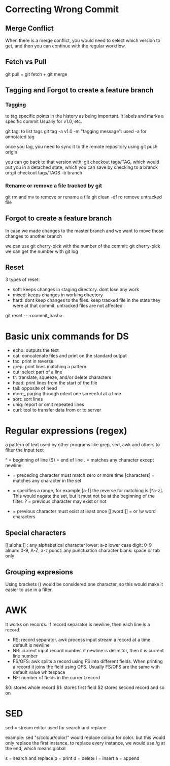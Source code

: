 # Correcting Wrong Commit

## Merge Conflict

When there is a merge conflict, you would need to select which version to get, and then you can continue with the regular workflow. 

## Fetch vs Pull

git pull = git fetch + git merge


## Tagging and Forgot to create a feature branch

### Tagging

to tag specific points in the history as being important. it labels and marks a specific commit
Usually for v1.0, etc.

git tag: to list tags
git tag -a v1.0 -m "tagging message": used -a for annotated tag

once you tag, you need to sync it to the remote repository using git push origin

you can go back to that version with: git checkout tags/TAG, which would put you in a detached state, which you can save by checking to a branck or:git checkout tags/TAGS -b branch

### Rename or remove a file tracked by git

git rm and mv to remove or rename a file
git clean -df ro remove untracked file

## Forgot to create a feature branch

In case we made changes to the master branch and we want to move those changes to another branch

we can use git cherry-pick with the number of the commit:
git cherry-pick <number>
we can get the number with git log

## Reset
3 types of reset: 
* soft: keeps changes in staging directory. dont lose any work
* mixed: keeps changes in working directory
* hard: dont keep changes to the files. keep tracked file in the state they were at that commit. untracked files are not affected

git reset --<mode> <commit_hash>

# Basic unix commands for DS

* echo: outputs the text
* cat: concatenate files and print on the standard output
* tac: print in reverse
* grep: print lines matching a pattern
* cut: select part of a line
* tr: translate, squeeze, and/or delete characters
* head: print lines from the start of the file
* tail: opposite of head
* more_ paging through mtext one screenful at a time
* sort: sort lines
* uniq: report or omit repeated lines
* curl: tool to transfer data from or to server

# Regular expressions (regex)

a pattern of text used by other programs like grep, sed, awk and others to filter the input text

^ = beginning of line
($) = end of line
. = matches any character except newline
* = preceding character must match zero or more time
[characters] = matches any character in the set
- = specifies a range, for example [a-f]
the reverse for matching is [^a-z]. This would negate the set, but it must not be at the beginning of the filter.
? = previous character may exist or not
+ = previous character must exist at least once
[[:word:]] = or \w word characters

## Special characters

[[:alpha:]] : any alphabetical character
lower: a-z lower case
digit: 0-9
alnum: 0-9, A-Z, a-z
punct: any punctuation character
blank: space or tab only

## Grouping expresions

Using brackets () would be considered one character, so this would make it easier to use in a filter. 

# AWK

It works on records.
If record separator is newline, then each line is a record. 

* RS: record separator. awk process input stream a record at a time. default is newline
* NR: current input record number. if newline is delimitor, then it is current line number
* FS/OFS: awk splits a record using FS into different fields. When printing a record it joins the field using OFS. Usually FS/OFS are the same with default value whitespace
* NF: number of fields in the current record

$0: stores whole record
$1: stores first field
$2 stores second record and so on

# SED

sed = stream editor
used for search and replace

example: sed "s/colour/color/" would replace colour for color. but this would only replace the first instance.
to replace every instance, we would use /g at the end, which means global

s = search and replace
p = print
d = delete
i = insert
a = append